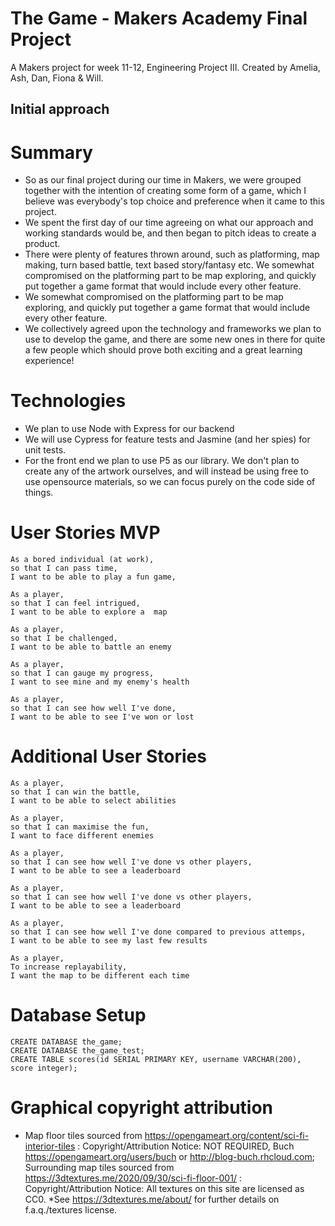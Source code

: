 # The Game - Makers Academy Final Project

A Makers project for week 11-12, Engineering Project III. Created by Amelia, Ash, Dan, Fiona & Will.

## Initial approach

# Summary

- So as our final project during our time in Makers, we were grouped together with the intention of creating some form of a game, which I believe was everybody's top choice and preference when it came to this project.
- We spent the first day of our time agreeing on what our approach and working standards would be, and then began to pitch ideas to create a product.
- There were plenty of features thrown around, such as platforming, map making, turn based battle, text based story/fantasy etc. We somewhat compromised on the platforming part to be map exploring, and quickly put together a game format that would include every other feature.
- We somewhat compromised on the platforming part to be map exploring, and quickly put together a game format that would include every other feature.
- We collectively agreed upon the technology and frameworks we plan to use to develop the game, and there are some new ones in there for quite a few people which should prove both exciting and a great learning experience!

# Technologies

- We plan to use Node with Express for our backend
- We will use Cypress for feature tests and Jasmine (and her spies) for unit tests.
- For the front end we plan to use P5 as our library. We don't plan to create any of the artwork ourselves, and will instead be using free to use opensource materials, so we can focus purely on the code side of things.

# User Stories MVP

```
As a bored individual (at work),
so that I can pass time,
I want to be able to play a fun game,
```

```
As a player,
so that I can feel intrigued,
I want to be able to explore a  map
```

```
As a player,
so that I be challenged,
I want to be able to battle an enemy
```

```
As a player,
so that I can gauge my progress,
I want to see mine and my enemy's health
```

```
As a player,
so that I can see how well I've done,
I want to be able to see I've won or lost
```

# Additional User Stories

```
As a player,
so that I can win the battle,
I want to be able to select abilities
```

```
As a player,
so that I can maximise the fun,
I want to face different enemies
```

```
As a player,
so that I can see how well I've done vs other players,
I want to be able to see a leaderboard
```

```
As a player,
so that I can see how well I've done vs other players,
I want to be able to see a leaderboard
```

```
As a player,
so that I can see how well I've done compared to previous attemps,
I want to be able to see my last few results
```

```
As a player,
To increase replayability,
I want the map to be different each time
```

# Database Setup

```
CREATE DATABASE the_game;
CREATE DATABASE the_game_test;
CREATE TABLE scores(id SERIAL PRIMARY KEY, username VARCHAR(200), score integer);
```

# Graphical copyright attribution

- Map floor tiles sourced from https://opengameart.org/content/sci-fi-interior-tiles : Copyright/Attribution Notice:
  NOT REQUIRED, Buch https://opengameart.org/users/buch or http://blog-buch.rhcloud.com;
  Surrounding map tiles sourced from https://3dtextures.me/2020/09/30/sci-fi-floor-001/ : Copyright/Attribution Notice: All textures on this site are licensed as CC0. \*See https://3dtextures.me/about/ for further details on f.a.q./textures license.

